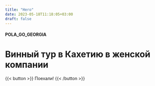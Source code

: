 ```yaml
---
title: "Hero"
date: 2023-05-18T11:18:05+03:00
draft: false
---
```


#### POLA_GO_GEORGIA 

# Винный тур в Кахетию в женской компании

{{< button >}}
    Поехали!
{{< /button >}}
